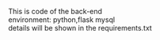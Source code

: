 This is code of the back-end <br/>
environment: python,flask mysql <br/>
details will be shown in the requirements.txt
